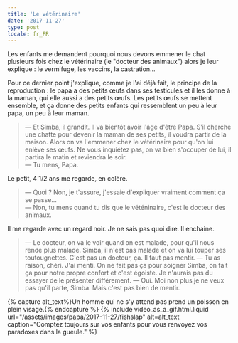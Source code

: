 ```yaml
---
title: 'Le vétérinaire'
date: '2017-11-27'
type: post
locale: fr_FR
---
```


Les enfants me demandent pourquoi nous devons emmener le chat plusieurs fois chez le vétérinaire (le "docteur des animaux") alors je leur explique : le vermifuge, les vaccins, la castration…

<!-- more -->

Pour ce dernier point j'explique, comme je l'ai déjà fait, le principe de la reproduction : le papa a des petits œufs dans ses testicules et il les donne à la maman, qui elle aussi a des petits œufs. Les petits œufs se mettent ensemble, et ça donne des petits enfants qui ressemblent un peu à leur papa, un peu à leur maman.

> — Et Simba, il grandit. Il va bientôt avoir l'âge d'être Papa. S'il cherche une chatte pour devenir la maman de ses petits, il voudra partir de la maison. Alors on va l'emmener chez le vétérinaire pour qu'on lui enlève ses œufs. Ne vous inquiétez pas, on va bien s'occuper de lui, il partira le matin et reviendra le soir.  
> — Tu mens, Papa.

Le petit, 4 1/2 ans me regarde, en colère.

> — Quoi ? Non, je t'assure, j'essaie d'expliquer vraiment comment ça se passe…  
> — Non, tu mens quand tu dis que le véténinaire, c'est le docteur des animaux.

Il me regarde avec un regard noir. Je ne sais pas quoi dire. Il enchaine.

> — Le docteur, on va le voir quand on est malade, pour qu'il nous rende plus malade. Simba, il n'est pas malade et on va lui touper ses toutougnettes. C'est pas un docteur, ça. Il faut pas mentir.
> — Tu as raison, chéri. J'ai menti. On ne fait pas ça pour soigner Simba, on fait ça pour notre propre confort et c'est égoiste. Je n'aurais pas du essayer de le présenter différement.
> — Oui. Moi non plus je ne veux pas qu'il parte, Simba. Mais c'est pas bien de mentir.

{% capture alt_text%}Un homme qui ne s'y attend pas prend un poisson en plein visage.{% endcapture %}
{% include video_as_a_gif.html.liquid
url="/assets/images/papa/2017-11-27/fishslap"
alt=alt_text
caption="Comptez toujours sur vos enfants pour vous renvoyez vos paradoxes dans la gueule."
%}

